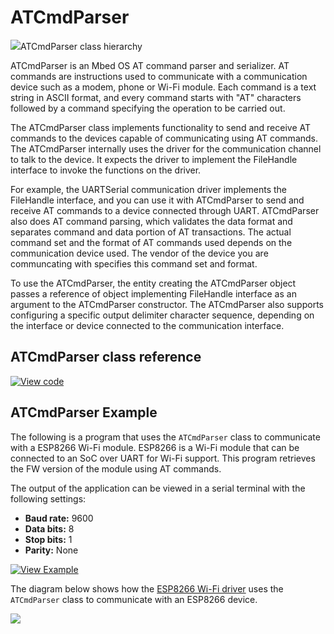 # ATCmdParser

<span class="images">![](https://os.mbed.com/docs/mbed-os/v6.11/mbed-os-api-doxy/classmbed_1_1_a_t_cmd_parser.png)<span>ATCmdParser class hierarchy</span></span>

ATCmdParser is an Mbed OS AT command parser and serializer. AT commands are instructions used to communicate with a communication device such as a modem, phone or Wi-Fi module. Each command is a text string in ASCII format, and every command starts with "AT" characters followed by a command specifying the operation to be carried out.

The ATCmdParser class implements functionality to send and receive AT commands to the devices capable of communicating using AT commands. The ATCmdParser internally uses the driver for the communication channel to talk to the device. It expects the driver to implement the FileHandle interface to invoke the functions on the driver.

For example, the UARTSerial communication driver implements the FileHandle interface, and you can use it with ATCmdParser to send and receive AT commands to a device connected through UART. ATCmdParser also does AT command parsing, which validates the data format and separates command and data portion of AT transactions. The actual command set and the format of AT commands used depends on the communication device used. The vendor of the device you are communcating with specifies this command set and format.

To use the ATCmdParser, the entity creating the ATCmdParser object passes a reference of object implementing FileHandle interface as an argument to the ATCmdParser constructor. The ATCmdParser also supports configuring a specific output delimiter character sequence, depending on the interface or device connected to the communication interface.

## ATCmdParser class reference

[![View code](https://www.mbed.com/embed/?type=library)](https://os.mbed.com/docs/mbed-os/v6.11/mbed-os-api-doxy/classmbed_1_1_a_t_cmd_parser.html)

## ATCmdParser Example

The following is a program that uses the `ATCmdParser` class to communicate with a ESP8266 Wi-Fi module. ESP8266 is a Wi-Fi module that can be connected to an SoC over UART for Wi-Fi support.
This program retrieves the FW version of the module using AT commands. 

The output of the application can be viewed in a serial terminal with the
following settings:
* **Baud rate:** 9600
* **Data bits:** 8
* **Stop bits:** 1
* **Parity:** None

[![View Example](https://www.mbed.com/embed/?url=https://github.com/ARMmbed/mbed-os-examples-docs_only/master/APIs_Platform/AT_CmdParser)](https://github.com/ARMmbed/mbed-os-examples-docs_only/blob/master/APIs_Platform/AT_CmdParser/main.cpp)

The diagram below shows how the [ESP8266 Wi-Fi driver](https://github.com/ARMmbed/mbed-os/tree/master/connectivity/drivers/wifi/esp8266-driver) uses the `ATCmdParser` class to communicate with an ESP8266 device.

<span class="images">![](../../images/atcmdparser_esp8266.png)</span>


